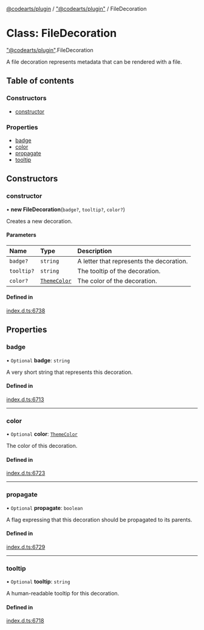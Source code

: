 [@codearts/plugin](../README.md) / ["@codearts/plugin"](../modules/_codearts_plugin_.md) / FileDecoration

# Class: FileDecoration

["@codearts/plugin"](../modules/_codearts_plugin_.md).FileDecoration

A file decoration represents metadata that can be rendered with a file.

## Table of contents

### Constructors

- [constructor](codearts_plugin_.FileDecoration.md#constructor)

### Properties

- [badge](codearts_plugin_.FileDecoration.md#badge)
- [color](codearts_plugin_.FileDecoration.md#color)
- [propagate](codearts_plugin_.FileDecoration.md#propagate)
- [tooltip](codearts_plugin_.FileDecoration.md#tooltip)

## Constructors

### constructor

• **new FileDecoration**(`badge?`, `tooltip?`, `color?`)

Creates a new decoration.

#### Parameters

| Name | Type | Description |
| :------ | :------ | :------ |
| `badge?` | `string` | A letter that represents the decoration. |
| `tooltip?` | `string` | The tooltip of the decoration. |
| `color?` | [`ThemeColor`](codearts_plugin_.ThemeColor.md) | The color of the decoration. |

#### Defined in

[index.d.ts:6738](https://github.com/shuyaqian/cloudide-plugin-api/blob/5b69219/index.d.ts#L6738)

## Properties

### badge

• `Optional` **badge**: `string`

A very short string that represents this decoration.

#### Defined in

[index.d.ts:6713](https://github.com/shuyaqian/cloudide-plugin-api/blob/5b69219/index.d.ts#L6713)

___

### color

• `Optional` **color**: [`ThemeColor`](codearts_plugin_.ThemeColor.md)

The color of this decoration.

#### Defined in

[index.d.ts:6723](https://github.com/shuyaqian/cloudide-plugin-api/blob/5b69219/index.d.ts#L6723)

___

### propagate

• `Optional` **propagate**: `boolean`

A flag expressing that this decoration should be
propagated to its parents.

#### Defined in

[index.d.ts:6729](https://github.com/shuyaqian/cloudide-plugin-api/blob/5b69219/index.d.ts#L6729)

___

### tooltip

• `Optional` **tooltip**: `string`

A human-readable tooltip for this decoration.

#### Defined in

[index.d.ts:6718](https://github.com/shuyaqian/cloudide-plugin-api/blob/5b69219/index.d.ts#L6718)
